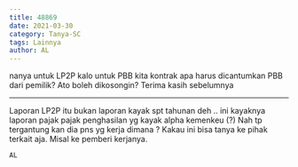 ```yaml
---
title: 48869
date: 2021-03-30
category: Tanya-SC
tags: Lainnya
author: AL
---
```


nanya untuk LP2P kalo untuk PBB kita kontrak apa harus dicantumkan PBB dari pemilik? Ato boleh dikosongin? Terima kasih sebelumnya

---

Laporan LP2P itu bukan laporan kayak spt tahunan deh .. ini kayaknya laporan pajak pajak penghasilan yg kayak alpha kemenkeu (?) Nah tp tergantung kan dia pns yg kerja dimana ? Kakau ini bisa tanya ke pihak terkait aja. Misal ke pemberi kerjanya.

`AL`
